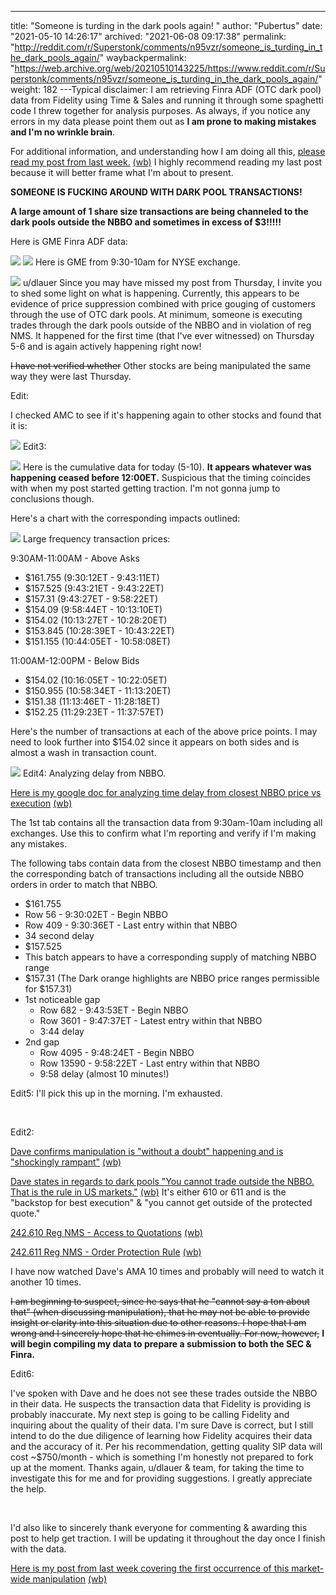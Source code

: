 ---
title: "Someone is turding in the dark pools again! "
author: "Pubertus"
date: "2021-05-10 14:26:17"
archived: "2021-06-08 09:17:38"
permalink: "http://reddit.com/r/Superstonk/comments/n95vzr/someone_is_turding_in_the_dark_pools_again/"
waybackpermalink: "https://web.archive.org/web/20210510143225/https://www.reddit.com/r/Superstonk/comments/n95vzr/someone_is_turding_in_the_dark_pools_again/"
weight: 182
---Typical disclaimer: I am retrieving Finra ADF (OTC dark pool) data from Fidelity using Time & Sales and running it through some spaghetti code I threw together for analysis purposes. As always, if you notice any errors in my data please point them out as **I am prone to making mistakes and I'm no wrinkle brain**.


For additional information, and understanding how I am doing all this, [please read my post from last week.](https://www.reddit.com/r/Superstonk/comments/n7ahcl/found_something_funky_on_the_dark_pools/?utm_source=share&utm_medium=web2x&context=3) [(wb)](https://web.archive.org/web/20210508065659/https://www.reddit.com/r/Superstonk/comments/n7ahcl/found_something_funky_on_the_dark_pools/) I highly recommend reading my last post because it will better frame what I'm about to present.


**SOMEONE IS FUCKING AROUND WITH DARK POOL TRANSACTIONS!**


**A large amount of 1 share size transactions are being channeled to the dark pools outside the NBBO and sometimes in excess of $3!!!!!**


Here is GME Finra ADF data:


![](/img/kdu1zgiwxay61.png)
![](/img/fdkicgiryay61.png)
Here is GME from 9:30-10am for NYSE exchange.


![](/img/9c49x1b8cby61.png)
u/dlauer Since you may have missed my post from Thursday, I invite you to shed some light on what is happening. Currently, this appears to be evidence of price suppression combined with price gouging of customers through the use of OTC dark pools. At minimum, someone is executing trades through the dark pools outside of the NBBO and in violation of reg NMS. It happened for the first time (that I've ever witnessed) on Thursday 5-6 and is again actively happening right now!


~~I have not verified whether~~ Other stocks are being manipulated the same way they were last Thursday.


Edit:


I checked AMC to see if it's happening again to other stocks and found that it is:


![](/img/vjt9k79p9by61.png)
Edit3:


![](/img/yqqlbb87pdy61.png)
Here is the cumulative data for today (5-10). **It appears whatever was happening ceased before 12:00ET.** Suspicious that the timing coincides with when my post started getting traction. I'm not gonna jump to conclusions though.


Here's a chart with the corresponding impacts outlined:


![](/img/3qmnaevrpdy61.png)
Large frequency transaction prices:


9:30AM-11:00AM - Above Asks


* $161.755 (9:30:12ET - 9:43:11ET)
* $157.525 (9:43:21ET - 9:43:22ET)
* $157.31 (9:43:27ET - 9:58:22ET)
* $154.09 (9:58:44ET - 10:13:10ET)
* $154.02 (10:13:27ET - 10:28:20ET)
* $153.845 (10:28:39ET - 10:43:22ET)
* $151.155 (10:44:05ET - 10:58:08ET)


11:00AM-12:00PM - Below Bids


* $154.02 (10:16:05ET - 10:22:05ET)
* $150.955 (10:58:34ET - 11:13:20ET)
* $151.38 (11:13:46ET - 11:28:18ET)
* $152.25 (11:29:23ET - 11:37:57ET)


Here's the number of transactions at each of the above price points. I may need to look further into $154.02 since it appears on both sides and is almost a wash in transaction count.


![](/img/700s34mfwdy61.png)
Edit4: Analyzing delay from NBBO.


[Here is my google doc for analyzing time delay from closest NBBO price vs execution](https://docs.google.com/spreadsheets/d/1PQPaQSRMHMPT20hYVKKTG7_QIGG1WIXKoR-6X1G8B6I/edit?usp=sharing) [(wb)](https://web.archive.org/web/20210511024924/https://docs.google.com/spreadsheets/d/1PQPaQSRMHMPT20hYVKKTG7_QIGG1WIXKoR-6X1G8B6I/edit?usp=sharing)


The 1st tab contains all the transaction data from 9:30am-10am including all exchanges. Use this to confirm what I'm reporting and verify if I'm making any mistakes.


The following tabs contain data from the closest NBBO timestamp and then the corresponding batch of transactions including all the outside NBBO orders in order to match that NBBO.


* $161.755
* Row 56 - 9:30:02ET - Begin NBBO
* Row 409 - 9:30:36ET - Last entry within that NBBO
* 34 second delay
* $157.525
* This batch appears to have a corresponding supply of matching NBBO range
* $157.31 (The Dark orange highlights are NBBO price ranges permissible for $157.31)
* 1st noticeable gap
	+ Row 682 - 9:43:53ET - Begin NBBO
	+ Row 3601 - 9:47:37ET - Latest entry within that NBBO
	+ 3:44 delay
* 2nd gap
	+ Row 4095 - 9:48:24ET - Begin NBBO
	+ Row 13590 - 9:58:22ET - Last entry within that NBBO
	+ 9:58 delay (almost 10 minutes!)


Edit5: I'll pick this up in the morning. I'm exhausted.


​


Edit2:


[Dave confirms manipulation is "without a doubt" happening and is "shockingly rampant"](https://youtu.be/AYct0XX0uTU?t=1949) [(wb)](https://youtu.be/AYct0XX0uTU?t=1949)


[Dave states in regards to dark pools "You cannot trade outside the NBBO. That is the rule in US markets."](https://youtu.be/AYct0XX0uTU?t=3502) [(wb)](https://youtu.be/AYct0XX0uTU?t=3502) It's either 610 or 611 and is the "backstop for best execution" & "you cannot get outside of the protected quote."


[242.610 Reg NMS - Access to Quotations](https://www.law.cornell.edu/cfr/text/17/242.610) [(wb)](https://web.archive.org/web/20210511013259/https://www.law.cornell.edu/cfr/text/17/242.610)


[242.611 Reg NMS - Order Protection Rule](https://www.law.cornell.edu/cfr/text/17/242.611) [(wb)](https://web.archive.org/web/20141225100338/http://www.law.cornell.edu/cfr/text/17/242.611)


I have now watched Dave's AMA 10 times and probably will need to watch it another 10 times.


~~I am beginning to suspect, since he says that he "cannot say a ton about that" (when discussing manipulation), that he may not be able to provide insight or clarity into this situation due to other reasons. I hope that I am wrong and I sincerely hope that he chimes in eventually. For now, however,~~ **I will begin compiling my data to prepare a submission to both the SEC & Finra.**


Edit6:


I've spoken with Dave and he does not see these trades outside the NBBO in their data. He suspects the transaction data that Fidelity is providing is probably inaccurate. My next step is going to be calling Fidelity and inquiring about the quality of their data. I'm sure Dave is correct, but I still intend to do the due diligence of learning how Fidelity acquires their data and the accuracy of it. Per his recommendation, getting quality SIP data will cost \~$750/month - which is something I'm honestly not prepared to fork up at the moment. Thanks again, u/dlauer & team, for taking the time to investigate this for me and for providing suggestions. I greatly appreciate the help.


​


I'd also like to sincerely thank everyone for commenting & awarding this post to help get traction. I will be updating it throughout the day once I finish with the data.


[Here is my post from last week covering the first occurrence of this market-wide manipulation](https://www.reddit.com/r/Superstonk/comments/n7ahcl/found_something_funky_on_the_dark_pools/?utm_source=share&utm_medium=web2x&context=3) [(wb)](https://web.archive.org/web/20210508065659/https://www.reddit.com/r/Superstonk/comments/n7ahcl/found_something_funky_on_the_dark_pools/)


​

